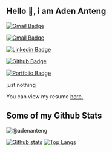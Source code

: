 <!---
adenanteng/adenanteng is a ✨ special ✨ repository because its `README.md` (this file) appears on your GitHub profile.
You can click the Preview link to take a look at your changes.
--->

## Hello 👋, i am Aden Anteng
[![Gmail Badge](https://img.shields.io/badge/-Spotify-1ED760?style=flat&logo=Spotify&logoColor=white&link=http://open.spotify.com/user/31sjqhh2qylwcs6amnsr2iaaw6v4?si=hzqw4kGTRj6Etz9eJNWDmg)](http://open.spotify.com/user/31sjqhh2qylwcs6amnsr2iaaw6v4?si=hzqw4kGTRj6Etz9eJNWDmg) 

[![Gmail Badge](https://img.shields.io/badge/-hey@adenanteng.com-c14438?style=flat&logo=Mail.Ru&logoColor=white&link=mailto:hey@adenanteng.com)](mailto:hey@adenanteng.com)

[![Linkedin Badge](https://img.shields.io/badge/-adenanteng-0072b1?style=flat&logo=Linkedin&logoColor=white&link=https://www.linkedin.com/in/adenanteng/)](https://www.linkedin.com/in/adenanteng/) 

[![Github Badge](https://img.shields.io/badge/-@adenanteng-grey?style=flat&logo=github&logoColor=white&link=https://github.com/@adenanteng/)](https://www.github.com/@adenanteng/) 

[![Portfolio Badge](https://img.shields.io/badge/portfolio-web-blue?style=flat&link=http://cv.adenanteng.com/)](http://cv.adenanteng.com/) <p align='left'>just nothing</p><p align='left'> You can view my resume <a href='http://cv.adenanteng.com ' target=_blank><u>here</u>.</a></p>

## Some of my Github Stats
<p align=left> <img src=https://komarev.com/ghpvc/?username=@adenanteng alt=@adenanteng /> </p>

[![Github stats](https://github-readme-stats.vercel.app/api?username=adenanteng&show_icons=true&include_all_commits=true)](https://github.com/adenanteng/github-readme-stats)
[![Top Langs](https://github-readme-stats.vercel.app/api/top-langs/?username=adenanteng&layout=compact)](https://github.com/adenanteng/github-readme-stats)
